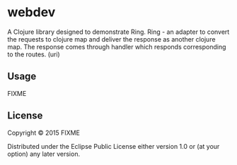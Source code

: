 # webdev

A Clojure library designed to demonstrate Ring.
Ring - an adapter to convert the requests to clojure map and 
deliver the response as another clojure map. The response comes through
handler which responds corresponding to the routes. (uri)

## Usage

FIXME

## License

Copyright © 2015 FIXME

Distributed under the Eclipse Public License either version 1.0 or (at
your option) any later version.
